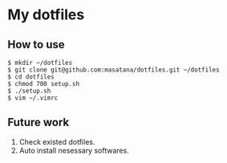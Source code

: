 # My dotfiles

## How to use

    $ mkdir ~/dotfiles
    $ git clone git@github.com:masatana/dotfiles.git ~/dotfiles
    $ cd dotfiles
    $ chmod 700 setup.sh
    $ ./setup.sh
    $ vim ~/.vimrc

## Future work
1. Check existed dotfiles.
2. Auto install nesessary softwares.
